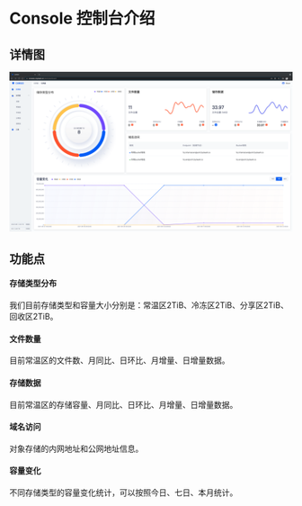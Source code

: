 # Console 控制台介绍

## 详情图
![dashboard](../_images/dashboard.png ':size=WIDTHxHEIGHT')

## 功能点

#### 存储类型分布
我们目前存储类型和容量大小分别是：常温区2TiB、冷冻区2TiB、分享区2TiB、回收区2TiB。

#### 文件数量
目前常温区的文件数、月同比、日环比、月增量、日增量数据。

#### 存储数据
目前常温区的存储容量、月同比、日环比、月增量、日增量数据。

#### 域名访问
对象存储的内网地址和公网地址信息。

#### 容量变化
不同存储类型的容量变化统计，可以按照今日、七日、本月统计。